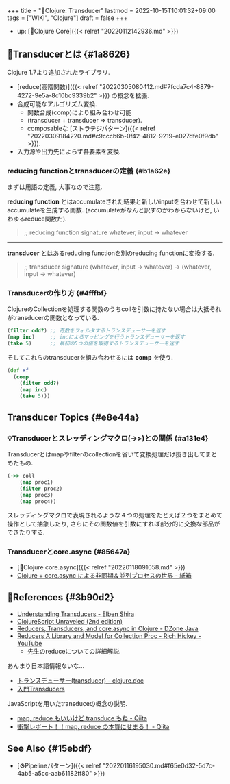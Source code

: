 +++
title = "📝Clojure: Transducer"
lastmod = 2022-10-15T10:01:32+09:00
tags = ["WIKI", "Clojure"]
draft = false
+++

-   up: [📂Clojure Core]({{< relref "20220112142936.md" >}})


## 📝Transducerとは {#1a8626}

Clojure 1.7より追加されたライブラリ.

-   [reduce(高階関数)]({{< relref "20220305080412.md#7fcda7c4-8879-4272-9e5a-8c10bc9339b2" >}}) の概念を拡張.
-   合成可能なアルゴリズム変換.
    -   関数合成(comp)により組み合わせ可能
    -   (transducer + transducer => transducer).
    -   composableな [ストラテジパターン]({{< relref "20220309184220.md#c9cccb6b-0f42-4812-9219-e027dfe0f9db" >}}).
-   入力源や出力先によらず各要素を変換.


### reducing functionとtransducerの定義 {#b1a62e}

まずは用語の定義, 大事なので注意.

**reducing function** とはaccumulateされた結果と新しいinputを合わせて新しいaccumulateを生成する関数. (accumulateがなんと訳すのかわからないけど, いわゆるreduce関数だ).

> ;; reducing function signature
> whatever, input -> whatever

---

**transducer** とはあるreducing functionを別のreducing functionに変換する.

> ;; transducer signature
> (whatever, input -> whatever) -> (whatever, input -> whatever)


### Transducerの作り方 {#4fffbf}

ClojureのCollectionを処理する関数のうちcollを引数に持たない場合は大抵それがtransducerの関数となっている.

```clojure
(filter odd?) ;; 奇数をフィルタするトランスデューサーを返す
(map inc)     ;; incによるマッピングを行うトランスデューサーを返す
(take 5)      ;; 最初の5つの値を取得するトランスデューサーを返す
```

そしてこれらのtransducerを組み合わせるには **comp** を使う.

```clojure
(def xf
  (comp
    (filter odd?)
    (map inc)
    (take 5)))
```


## Transducer Topics {#e8e44a}


### 💡Transducerとスレッディングマクロ(->>)との関係 {#a131e4}

Transducerとはmapやfilterのcollectionを省いて変換処理だけ抜き出してまとめたもの.

```clojure
(->> coll
    (map proc1)
    (filter proc2)
    (map proc3)
    (map proc4))
```

スレッディングマクロで表現されるような４つの処理をたとえば２つをまとめて操作として抽象したり, さらにその関数値を引数にすれば部分的に交換な部品ができたりする.


### Transducerとcore.async {#85647a}

-   [📝Clojure core.async]({{< relref "20220118091058.md" >}})
-   [Clojure + core.async による非同期＆並列プロセスの世界 - 紙箱](https://boxofpapers.hatenablog.com/entry/core_async)


## 🔗References {#3b90d2}

-   [Understanding Transducers - Elben Shira](http://elbenshira.com/blog/understanding-transducers/)
-   [ClojureScript Unraveled (2nd edition)](https://funcool.github.io/clojurescript-unraveled/#transducers)
-   [Reducers, Transducers, and core.async in Clojure - DZone Java](https://dzone.com/articles/reducers-transducers-and-coreasync-in-clojure)
-   [Reducers A Library and Model for Collection Proc - Rich Hickey - YouTube](https://www.youtube.com/watch?v=IjB-IOwGrGE)
    -   先生のreduceについての詳細解説.

あんまり日本語情報ないな...

-   [トランスデューサー(transducer) - clojure.doc](https://japan-clojurians.github.io/clojure-site-ja/reference/transducers)
-   [入門Transducers](https://www.slideshare.net/sohta/transducer-49916070)

JavaScriptを用いたtransduceの概念の説明.

-   [map, reduce もいいけど transduce もね - Qiita](https://qiita.com/41semicolon/items/666a3ff1c226828ecdb2)
-   [衝撃レポート！！map, reduce の本質にせまる！ - Qiita](https://qiita.com/41semicolon/items/7f31297dd104f97c61b0)


## See Also {#15ebdf}

-   [⚙Pipelineパターン]({{< relref "20220116195030.md#f65e0d32-5d7c-4ab5-a5cc-aab61182ff80" >}})
